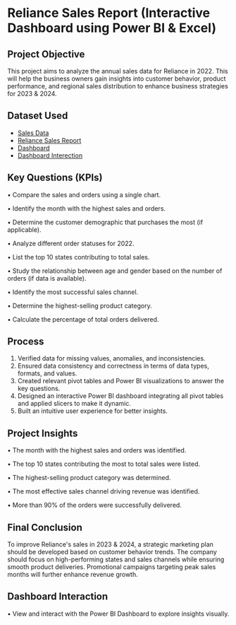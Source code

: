 # Reliance Sales Report (Interactive Dashboard using Power BI & Excel)

## Project Objective

This project aims to analyze the annual sales data for Reliance in 2022. This will help the business owners gain insights into customer behavior, product performance, and regional sales distribution to enhance business strategies for 2023 & 2024.

## Dataset Used
-	<a href = "https://github.com/Abhijeet9340/Reliance-sales-dashboard-/blob/main/Power%20BI%20Dataset.xlsx">Sales Data </a>
- <a href = "https://github.com/Abhijeet9340/Reliance-sales-dashboard-/blob/main/Reliance%20Sales%20Report.pbix"> Reliance Sales Report </a>
- <a href ="https://github.com/Abhijeet9340/Reliance-sales-dashboard-/blob/main/dashboard%201.png"> Dashboard </a>
- <a href ="https://github.com/Abhijeet9340/Reliance-sales-dashboard-/blob/main/dashboard%202.png"> Dashboard Interection </a>

## Key Questions (KPIs)
•	Compare the sales and orders using a single chart.

•	Identify the month with the highest sales and orders.

•	Determine the customer demographic that purchases the most (if applicable).

•	Analyze different order statuses for 2022.

•	List the top 10 states contributing to total sales.

•	Study the relationship between age and gender based on the number of orders (if data is available).

•	Identify the most successful sales channel.

•	Determine the highest-selling product category.

•	Calculate the percentage of total orders delivered.

## Process
1.	Verified data for missing values, anomalies, and inconsistencies.
2.	Ensured data consistency and correctness in terms of data types, formats, and values.
3.	Created relevant pivot tables and Power BI visualizations to answer the key questions.
4.	Designed an interactive Power BI dashboard integrating all pivot tables and applied slicers to make it dynamic.
5.	Built an intuitive user experience for better insights.

## Project Insights
•	The month with the highest sales and orders was identified.

•	The top 10 states contributing the most to total sales were listed.

•	The highest-selling product category was determined.

•	The most effective sales channel driving revenue was identified.

•	More than 90% of the orders were successfully delivered.


## Final Conclusion
To improve Reliance's sales in 2023 & 2024, a strategic marketing plan should be developed based on customer behavior trends. The company should focus on high-performing states and sales channels while ensuring smooth product deliveries. Promotional campaigns targeting peak sales months will further enhance revenue growth.


## Dashboard Interaction
•	View and interact with the Power BI Dashboard to explore insights visually.
